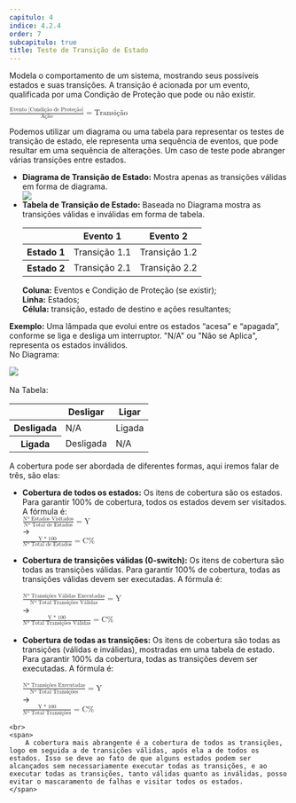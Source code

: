 ```yaml
---
capitulo: 4
indice: 4.2.4
order: 7
subcapitulo: true
title: Teste de Transição de Estado
---
```


<p>
    <span>
     Modela o comportamento de um sistema, mostrando seus possíveis estados e suas transições. A transição é acionada por um evento, qualificada por uma Condição de Proteção que pode ou não existir.
    </span>
    <div class="d-flex flex-lg-row flex-md-row flex-sm-column justify-content-center">
        <div class="p-1">
            <math>
                <mfrac>
                    <mrow>
                        <mn> Evento [Condição de Proteção] </mn>
                    </mrow>
                    <mn>Ação</mn>
                </mfrac>
                <mo> = </mo> 
                <mn> Transição </mn>
            </math>
        </div>
    </div>
</p>

<p>
 Podemos utilizar um diagrama ou uma tabela para representar os testes de transição de estado, ele representa uma sequência de eventos, que pode resultar em uma sequência de alterações. Um caso de teste pode abranger várias transições entre estados.

 <ul>
    <li>
        <span>
            <b>Diagrama de Transição de Estado:</b> Mostra apenas as transições válidas em forma de diagrama.
        </span>
        <!-- TODO Corrigir src -->
        <div class="text-center">
            <img class="img-fluid" src="/feroline.qa-bentevi/assets/images/diagrama-de-transicao-de-estado-explicacao.png">
        </div>
    </li>
    <!-- TODO CORRIGIR TABELA DE TRANSIÇÃO DE ESTADO -->
    <li>
        <span>
            <b>Tabela de Transição de Estado:</b> Baseada no Diagrama mostra as transições válidas e inválidas em forma de tabela. 
        </span>
        <table class="table table-sm table-bordered">
            <thead>
                <tr>
                <th scope="col"></th>
                <th scope="col">Evento 1</th>
                <th scope="col">Evento 2</th>
                </tr>
            </thead>
            <tbody>
                <tr class="flex-row">
                <th scope="row">Estado 1</th>
                <td>Transição 1.1</td>
                <td>Transição 1.2</td>
                </tr>
                <tr>
                <th scope="row">Estado 2</th>
                <td>Transição 2.1</td>
                <td>Transição 2.2</td>
                </tr>
            </tbody>
        </table>
        <span>
            <b>Coluna:</b> Eventos e Condição de Proteção (se existir);
            <br>
            <b>Linha:</b> Estados;
            <br> 
            <b>Célula:</b> transição, estado de destino e ações resultantes; 
        </span>
    </li>
 </ul>
</p>

<!-- TODO: REVISAR CONTEÚDO -->
<p>
    <span>
    <b>Exemplo:</b> Uma lâmpada que evolui entre os estados “acesa” e “apagada”, conforme se liga e desliga um interruptor. "N/A" ou "Não se Aplica", representa os estados inválidos.</span>
    <br>
    No Diagrama:
          <!-- TODO Corrigir src -->
        <div class="text-center">
            <img class="img-fluid" src="/feroline.qa-bentevi/assets/images/diagrama-de-estado-exemplo.png">
        </div>
    <br>
    Na Tabela:
    <table class="table table-sm table-bordered">
        <thead>
            <tr>
            <th scope="col"></th>
            <th scope="col">Desligar</th>
            <th scope="col">Ligar</th>
            </tr>
        </thead>
        <tbody>
            <tr class="flex-row">
                <th scope="row">Desligada</th>
                <td>N/A</td>
                <td>Ligada</td>
            </tr>
            <tr>
                <th scope="row">Ligada</th>
                <td>Desligada</td>
                <td>N/A</td>
            </tr>
        </tbody>
    </table>
</p>
<!-- FIXME: Corrigir cálculo de porcentagem para as cobertura de Transição de Estado e deixar apenas um cálculo de exemplo simplificando o óbvio -->
<p>
    A cobertura pode ser abordada de diferentes formas, aqui iremos falar de três, são elas:
    <ul>
        <li>
            <span>
                <b>Cobertura de todos os estados:</b> Os itens de cobertura são os estados. Para garantir 100% de cobertura, todos os estados devem ser visitados. A fórmula é:
            </span>
            <br>
            <div class="d-flex flex-lg-row flex-md-row flex-sm-column justify-content-center">
                <div class="p-1">
                    <math>
                        <mfrac>
                            <mrow>
                                <mn> Nº Estados Visitados </mn>
                            </mrow>
                            <mn>Nº Total de Estados</mn>
                        </mfrac>
                        <mo> = </mo> 
                        <mn> Y </mn>
                    </math>
                </div>
                <div class="p-1">
                    &rarr;
                </div>
                <div class="p-1">
                    <math>
                        <mfrac>
                            <mrow>
                                <mn> Y </mn>
                                <mo> *</mo>
                                <mn> 100 </mn> 
                            </mrow>
                            <mn>Nº Total de Estados</mn>
                        </mfrac>
                        <mo> = </mo> 
                        <mn> C% </mn>
                    </math>
                </div>
            </div>
            <br>
        </li>
        <li>
            <span>
                <b>Cobertura de transições válidas (0-switch):</b> Os itens de cobertura são todas as transições válidas. Para garantir 100% de cobertura, todas as transições válidas devem ser executadas. A fórmula é: 
            </span>
            <br>
            <br>
            <div class="d-flex flex-lg-row flex-md-row flex-sm-column justify-content-center">
                <div class="p-1">
                    <math>
                        <mfrac>
                            <mrow>
                                <mn> Nº Transições Válidas Executadas</mn>
                            </mrow>
                            <mn>Nº Total Transições Válidas</mn>
                        </mfrac>
                        <mo> = </mo> 
                        <mn> Y </mn>
                    </math>
                </div>
                <div class="p-1">
                    &rarr;
                </div>
                <div class="p-1">
                    <math>
                        <mfrac>
                            <mrow>
                                <mn> Y </mn>
                                <mo> *</mo>
                                <mn> 100 </mn> 
                            </mrow>
                            <mn>Nº Total Transições Válidas</mn>
                        </mfrac>
                        <mo> = </mo> 
                        <mn> C% </mn>
                    </math>
                </div>
            </div>
            <br>
        </li>
        <li>
            <span>
                <b>Cobertura de todas as transições:</b> Os itens de cobertura são todas as transições (válidas e inválidas), mostradas em uma tabela de estado. Para garantir 100% da cobertura, todas as transições devem ser executadas. A fórmula é:
            </span>
            <br>
            <br>
            <div class="d-flex flex-lg-row flex-md-row flex-sm-column justify-content-center">
                <div class="p-1">
                    <math>
                        <mfrac>
                            <mrow>
                                <mn> Nº Transições Executadas</mn>
                            </mrow>
                            <mn>Nº Total Transições</mn>
                        </mfrac>
                        <mo> = </mo> 
                        <mn> Y </mn>
                    </math>
                </div>
                <div class="p-1">
                    &rarr;
                </div>
                <div class="p-1">
                    <math>
                        <mfrac>
                            <mrow>
                                <mn> Y </mn>
                                <mo> *</mo>
                                <mn> 100 </mn> 
                            </mrow>
                            <mn>Nº Total Transições</mn>
                        </mfrac>
                        <mo> = </mo> 
                        <mn> C% </mn>
                    </math>
                </div>
            </div>
        </li>
    </ul>
    
    <br>
    <span>
        A cobertura mais abrangente é a cobertura de todos as transições, logo em seguida a de transições válidas, após ela a de todos os estados. Isso se deve ao fato de que alguns estados podem ser alcançados sem necessariamente executar todas as transições, e ao executar todas as transições, tanto válidas quanto as inválidas, posso evitar o mascaramento de falhas e visitar todos os estados.
    </span>
</p>
